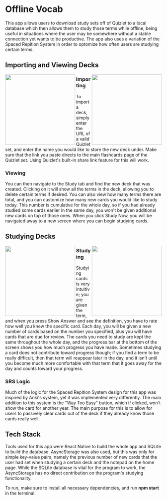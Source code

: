 # Offline Vocab

This app allows users to download study sets off of Quizlet to a local database which then allows them to study those terms while offline, being useful 
in situations where the user may be somewhere without a stable connection yet wants to be productive. The app also uses a variation of the Spaced Repition System
in order to optomize how often users are studying certain terms. 

## Importing and Viewing Decks

<img src="https://i.ibb.co/zQSvSr9/IMG-5223.jpg" align="left" width=225>
<img src="https://i.ibb.co/VSST6dS/IMG-5224.jpg" align="right" width=225> 

### Importing

To import a deck, simply enter the URL of a valid Quizlet set, and enter the name you would like to store the new deck under. Make sure that the link you paste directs
to the main flashcards page of the Quizlet set. Using Quizlet's built-in share link feature for this will work.

### Viewing

You can then navigate to the Study tab and find the new deck that was created. Clicking on it will show all the terms in the deck, allowing you to delete certain terms
if desired. You can also view how many terms there are total, and you can customize how many new cards you would like to study today. This number is cumulative for the
whole day, so if you had already studied some cards earlier in the same day, you won't be given additional new cards on top of those ones. When you click Study Now, you
will be navigated away to a new screen where you can begin studying cards.

## Studying Decks

<img src="https://i.ibb.co/5rP74v9/IMG-5226.jpg" align="left" width=225>
<img src="https://i.ibb.co/19xJ24k/IMG-5225.jpg" align="right" width=225> 

### Studying

Studying cards is very intuitive; you are given the term, and when you press Show Answer and see the definition, you have to rate how well you knew the specific card.
Each day, you will be given a new number of cards based on the number you specified, plus you will have cards that are due for review. The cards you need to study are 
kept the same throughout the whole day, and the progress bar at the bottom of the screen shows you how much progress you have made. Sometimes studying a card does not 
contribute toward progress though; if you find a term to be really difficult, then that term will reappear later in the day, and it isn't until you become much more 
comfortable with that term that it goes away for the day and counts toward your progress.

### SRS Logic

Much of the logic for the Spaced Repition System design for this app was inspired by Anki's system, yet it was implemented very differently. The main addition
to this system is the "Way Too Easy" button, which if clicked, won't show the card for another year. The main purpose for this is to allow for users to passively clear
cards out of the deck if they already know those cards really well.

## Tech Stack

Tools used for this app were React Native to build the whole app and SQLite to build the database. AsyncStorage was also used, but this was only for simple
key-value pairs, namely the previous number of new cards that the user had set when studying a certain deck and the notepad on the home page. While the SQLite
database is vital for the program to work, the AsyncStorage has no direct contribution on the program's studying functionality.



To run, make sure to install all necessary dependencies, and run __npm start__ in the terminal.
